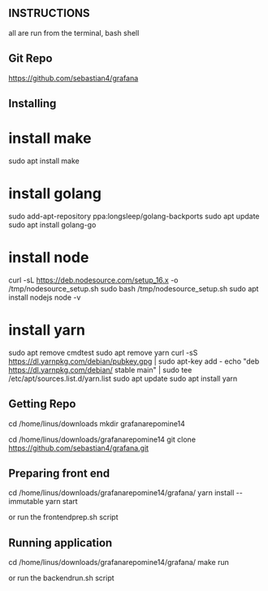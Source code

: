 INSTRUCTIONS
------------

all are run from the terminal, bash shell

## Git Repo

https://github.com/sebastian4/grafana

## Installing

# install make
sudo apt install make

# install golang
sudo add-apt-repository ppa:longsleep/golang-backports
sudo apt update
sudo apt install golang-go

# install node
curl -sL https://deb.nodesource.com/setup_16.x -o /tmp/nodesource_setup.sh
sudo bash /tmp/nodesource_setup.sh
sudo apt install nodejs
node -v

# install yarn
sudo apt remove cmdtest
sudo apt remove yarn
curl -sS https://dl.yarnpkg.com/debian/pubkey.gpg | sudo apt-key add -
echo "deb https://dl.yarnpkg.com/debian/ stable main" | sudo tee /etc/apt/sources.list.d/yarn.list
sudo apt update
sudo apt install yarn

## Getting Repo

cd /home/linus/downloads
mkdir grafanarepomine14

cd /home/linus/downloads/grafanarepomine14
git clone https://github.com/sebastian4/grafana.git

## Preparing front end

cd /home/linus/downloads/grafanarepomine14/grafana/
yarn install --immutable
yarn start

or run the frontendprep.sh script

## Running application

cd /home/linus/downloads/grafanarepomine14/grafana/
make run

or run the backendrun.sh script
